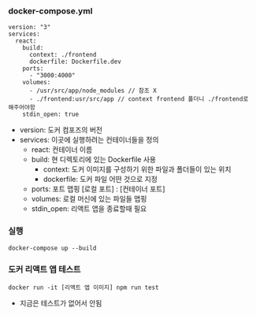 ### docker-compose.yml
```
version: "3"
services:
  react:
    build:
      context: ./frontend
      dockerfile: Dockerfile.dev
    ports:
      - "3000:4000"
    volumes:
      - /usr/src/app/node_modules // 참조 X
      - ./frontend:usr/src/app // context frontend 폴더니 ./frontend로 해주어야함
    stdin_open: true
```

- version: 도커 컴포즈의 버전
- services: 이곳에 실행하려는 컨테이너들을 정의
    - react: 컨테이너 이름
    - build: 현 디렉토리에 있는 Dockerfile 사용
        - context: 도커 이미지를 구성하기 위한 파일과 폴더들이 있는 위치
        - dockerfile: 도커 파일 어떤 것으로 지정
    - ports: 포트 맵핑 [로컬 포트] : [컨테이너 포트]
    - volumes: 로컬 머신에 있는 파일들 맵핑
    - stdin_open: 리액트 앱을 종료할때 필요   
 
### 실행
```
docker-compose up --build
```

### 도커 리액트 앱 테스트
```
docker run -it [리액트 앱 이미지] npm run test
```
- 지금은 테스트가 없어서 안됨
